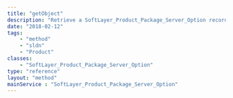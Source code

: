 ```yaml
---
title: "getObject"
description: "Retrieve a SoftLayer_Product_Package_Server_Option record."
date: "2018-02-12"
tags:
    - "method"
    - "sldn"
    - "Product"
classes:
    - "SoftLayer_Product_Package_Server_Option"
type: "reference"
layout: "method"
mainService : "SoftLayer_Product_Package_Server_Option"
---
```

